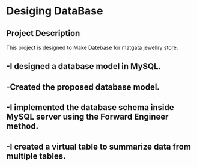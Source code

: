 # Desiging DataBase

## Project Description

This project is designed to Make Datebase for matgata jewellry store.

## -I designed a database model in MySQL.
## -Created the proposed database model.
## -I implemented the database schema inside MySQL server using the Forward Engineer method. 
## -I created a virtual table to summarize data from multiple tables.




